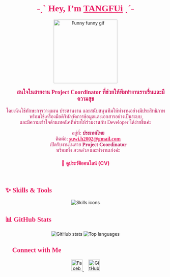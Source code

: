 <!-- โหลดฟ้อนต์ Mali จาก Google Fonts -->
<link href="https://fonts.googleapis.com/css2?family=Mali:wght@700&display=swap" rel="stylesheet">

<h1 align="center" style="color:#e91e63; font-weight: 700; font-family: 'Mali', cursive;">
🌸 ˗ˏˋ Hey, I’m <span style="text-decoration: underline;">TANGFUi</span> ˎˊ˗ 🌸
</h1>

<p align="center">
  <img src="https://media.giphy.com/media/3o7aD4LHdLhE6Rr40A/giphy.gif" alt="Funny funny gif" width="200" />
</p>

<p align="center" style="font-size: 18px; color:#d81b60; font-weight: 700; font-family: 'Mali', cursive;">
👩‍💻 สนใจในสายงาน <b>Project Coordinator</b> ที่ช่วยให้ทีมทำงานราบรื่นและมีความสุข  
</p>

<p align="center" style="font-size: 16px; color:#c2185b; font-family: 'Mali', cursive;">
โดยเน้นใช้ทักษะการวางแผน ประสานงาน และสนับสนุนทีมให้ทำงานอย่างมีประสิทธิภาพ <br/>
พร้อมใช้เครื่องมือดิจิทัลจัดการข้อมูลและเอกสารอย่างเป็นระบบ <br/>
และมีความเข้าใจด้านเทคนิคที่ช่วยให้ร่วมงานกับ Developer ได้ง่ายขึ้นค่ะ  
</p>

<p align="center" style="font-size: 16px; color:#c2185b; font-family: 'Mali', cursive; margin-top: 1em;">
📍 อยู่ที่: <b>ประเทศไทย</b>  
<br/>
📧 ติดต่อ: <a href="mailto:suwi.h2002@gmail.com" style="color:#e91e63; font-weight: 700;">suwi.h2002@gmail.com</a>  
<br/>
🌟 เปิดรับงานในสาย <b>Project Coordinator</b>  
<br/>
💖 พร้อมทั้ง <i>สวยด้วย</i> และทำงานเก่งค่ะ  
</p>

<p align="center" style="margin-top: 1.5em;">
  <a href="https://suwimolh-cv-profile.vercel.app/" target="_blank" style="font-weight: 700; font-size: 16px; color:#e91e63; text-decoration: none;">
    📄 ดูประวัติออนไลน์ (CV)
  </a>
</p>

<h2 style="color:#e91e63; font-family: 'Mali', cursive; font-weight: 700; margin-top: 3em;">✨ Skills & Tools</h2>
<p align="center">
  <img src="https://skillicons.dev/icons?i=cplusplus,java,javascript,typescript,python,php,vscode,html,react,nextjs,tailwind,bootstrap,supabase,mysql,nodejs,figma,illustrator,googlecloud,wordpress,dotnet,linux" alt="Skills icons" />
</p>

<h2 style="color:#e91e63; font-family: 'Mali', cursive; font-weight: 700;">📊 GitHub Stats</h2>
<p align="center">
  <img src="https://github-readme-stats.vercel.app/api?username=SuwiMoLh&show_icons=true&theme=radical" alt="GitHub stats" />
  <img src="https://github-readme-stats.vercel.app/api/top-langs/?username=SuwiMoLh&layout=compact&theme=radical" alt="Top languages" />
</p>

<h2 style="color:#e91e63; font-family: 'Mali', cursive; font-weight: 700;">🌸 Connect with Me</h2>
<p align="center">
  <a href="https://www.facebook.com/SuwiMoLhz" target="_blank" rel="noreferrer" style="margin-right: 15px;">
    <img src="https://cdn-icons-png.flaticon.com/512/733/733547.png" width="36" height="36" alt="Facebook" />
  </a>
  <a href="https://github.com/SuwiMoLh" target="_blank" rel="noreferrer">
    <img src="https://cdn-icons-png.flaticon.com/512/733/733553.png" width="36" height="36" alt="GitHub" />
  </a>
</p>
